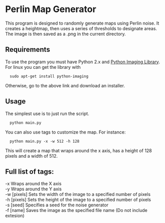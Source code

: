 Perlin Map Generator
==
This program is designed to randomly generate maps using Perlin noise. It creates a heightmap, then uses a series of thresholds to designate areas. The image is then saved as a .png in the current directory.

Requirements
--
To use the program you must have Python 2.x and [Python Imaging Library](www.pythonware.com/products/pil). For linux you can get the library with
```
  sudo apt-get install python-imaging
```
Otherwise, go to the above link and download an installer.

Usage
--
The simplest use is to just run the script.

```
  python main.py
```
  
You can also use tags to customize the map. For instance:

```
  python main.py -x -w 512 -h 128
```
This will create a map that wraps around the x axis, has a height of 128 pixels and a width of 512.

Full list of tags:
--
-x Wraps around the X axis  
-y Wraps around the Y axis  
-w [pixels] Sets the width of the image to a specified number of pixels  
-h [pixels] Sets the height of the image to a specified number of pixels  
-s [seed] Specifies a seed for the noise generator  
-f [name] Saves the image as the specified file name (Do not include extesion)

